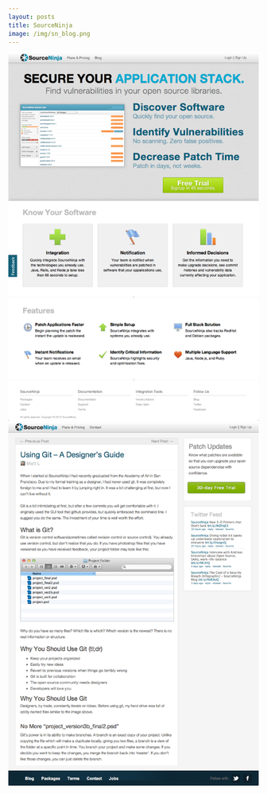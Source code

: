 ```yaml
---
layout: posts
title: SourceNinja
image: /img/sn_blog.png
---
```


![SourceNinja Home Page](/img/sn_home.png)
![SourceNinja Blog](/img/sn_blog.png)